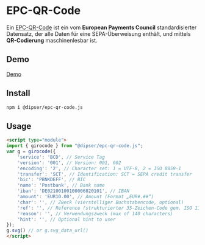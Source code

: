 # EPC-QR-Code

Ein [EPC-QR-Code](https://de.wikipedia.org/wiki/EPC-QR-Code) ist ein vom **European Payments Council** standardisierter Datensatz, der alle Daten für eine SEPA-Überweisung enthält, und mittels **QR-Codierung** maschinenlesbar ist.

## Demo

[Demo](http://tools.bitfertig.de/epc-qr-code.js/)

## Install

```bash
npm i @dipser/epc-qr-code.js
```

## Usage

```html
<script type="module">
import { girocode } from "@dipser/epc-qr-code.js";
var g = girocode({
    'service': 'BCD', // Service Tag
    'version': '001', // Version: 001, 002
    'encoding': '2', // Character set: 1 = UTF-8, 2 = ISO 8859-1
    'transfer': 'SCT', // Identification: SCT = SEPA credit transfer
    'bic': 'PBNKDEFF', // BIC
    'name': 'Postbank', // Bank name
    'iban': 'DE02100100100006820101', // IBAN
    'amount': 'EUR10.00', // Amount (Format „EUR#.##“)
    'char': '', // Zweck (vierstelliger Buchstabencode, optional)
    'ref': '', // Reference (strukturierter 35-Zeichen-Code gem. ISO 11649 RF Creditor Reference)
    'reason': '', // Verwendungszweck (max of 140 characters)
    'hint': '', // Optional hint to user
});
g.svg() // or g.svg_data_url()
</script>
```
